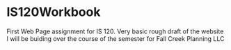 # IS120Workbook
First Web Page assignment for IS 120. Very basic rough draft of the website I will be buiding over the course of the semester for Fall Creek Planning LLC
